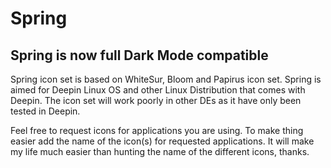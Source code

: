 # Spring

Spring is now full Dark Mode compatible
---------------------------------------

Spring icon set is based on WhiteSur, Bloom and Papirus icon set. Spring is aimed for Deepin Linux OS and other Linux Distribution that comes with Deepin. The icon set will work poorly in other DEs as it have only been tested in Deepin.

Feel free to request icons for applications you are using. To make thing easier add the name of the icon(s) for requested applications. It will make my life much easier than hunting the name of the different icons, thanks.


